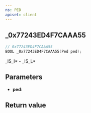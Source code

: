 ```yaml
---
ns: PED
apiset: client
---
```

## _0x77243ED4F7CAAA55

```c
// 0x77243ED4F7CAAA55
BOOL _0x77243ED4F7CAAA55(Ped ped);
```

_IS_I* - _IS_L*

## Parameters
* **ped**:

## Return value

